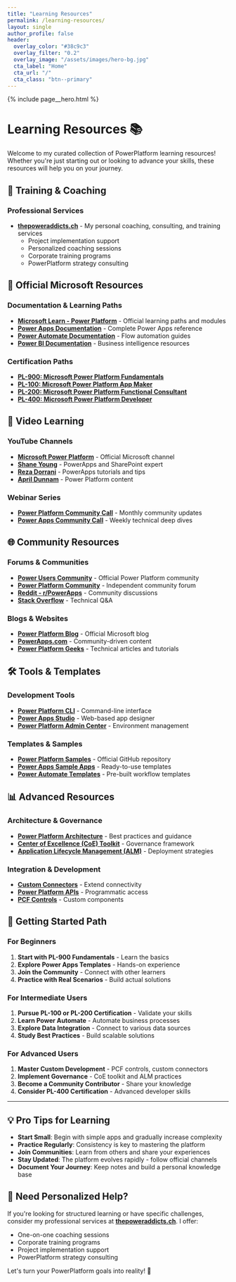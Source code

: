 ```yaml
---
title: "Learning Resources"
permalink: /learning-resources/
layout: single
author_profile: false
header:
  overlay_color: "#38c9c3"
  overlay_filter: "0.2"
  overlay_image: "/assets/images/hero-bg.jpg"
  cta_label: "Home"
  cta_url: "/"
  cta_class: "btn--primary"
---
```


{% include page__hero.html %}

# Learning Resources 📚

Welcome to my curated collection of PowerPlatform learning resources! Whether you're just starting out or looking to advance your skills, these resources will help you on your journey.

## 🎯 Training & Coaching

### Professional Services
- **[thepoweraddicts.ch](https://thepoweraddicts.ch/)** - My personal coaching, consulting, and training services
  - Project implementation support
  - Personalized coaching sessions
  - Corporate training programs
  - PowerPlatform strategy consulting

## 📖 Official Microsoft Resources

### Documentation & Learning Paths
- **[Microsoft Learn - Power Platform](https://docs.microsoft.com/learn/powerplatform/)** - Official learning paths and modules
- **[Power Apps Documentation](https://docs.microsoft.com/powerapps/)** - Complete Power Apps reference
- **[Power Automate Documentation](https://docs.microsoft.com/power-automate/)** - Flow automation guides
- **[Power BI Documentation](https://docs.microsoft.com/power-bi/)** - Business intelligence resources

### Certification Paths
- **[PL-900: Microsoft Power Platform Fundamentals](https://docs.microsoft.com/certifications/power-platform-fundamentals/)**
- **[PL-100: Microsoft Power Platform App Maker](https://docs.microsoft.com/certifications/power-platform-app-maker/)**
- **[PL-200: Microsoft Power Platform Functional Consultant](https://docs.microsoft.com/certifications/power-platform-functional-consultant/)**
- **[PL-400: Microsoft Power Platform Developer](https://docs.microsoft.com/certifications/power-platform-developer/)**

## 🎥 Video Learning

### YouTube Channels
- **[Microsoft Power Platform](https://www.youtube.com/c/MicrosoftPowerPlatform)** - Official Microsoft channel
- **[Shane Young](https://www.youtube.com/c/ShaneYoungCloud)** - PowerApps and SharePoint expert
- **[Reza Dorrani](https://www.youtube.com/c/RezaDorrani)** - PowerApps tutorials and tips
- **[April Dunnam](https://www.youtube.com/c/AprilDunnam)** - Power Platform content

### Webinar Series
- **[Power Platform Community Call](https://powerusers.microsoft.com/community-blog/)** - Monthly community updates
- **[Power Apps Community Call](https://powerusers.microsoft.com/community-blog/)** - Weekly technical deep dives

## 🌐 Community Resources

### Forums & Communities
- **[Power Users Community](https://powerusers.microsoft.com/)** - Official Power Platform community
- **[Power Platform Community](https://powerplatformcommunity.com/)** - Independent community forum
- **[Reddit - r/PowerApps](https://reddit.com/r/PowerApps)** - Community discussions
- **[Stack Overflow](https://stackoverflow.com/questions/tagged/powerapps)** - Technical Q&A

### Blogs & Websites
- **[Power Platform Blog](https://powerapps.microsoft.com/blog/)** - Official Microsoft blog
- **[PowerApps.com](https://powerapps.com/)** - Community-driven content
- **[Power Platform Geeks](https://www.powerplatformgeeks.com/)** - Technical articles and tutorials

## 🛠️ Tools & Templates

### Development Tools
- **[Power Platform CLI](https://docs.microsoft.com/power-platform/developer/cli/introduction)** - Command-line interface
- **[Power Apps Studio](https://make.powerapps.com/)** - Web-based app designer
- **[Power Platform Admin Center](https://admin.powerplatform.microsoft.com/)** - Environment management

### Templates & Samples
- **[Power Platform Samples](https://github.com/microsoft/PowerPlatform-Samples)** - Official GitHub repository
- **[Power Apps Sample Apps](https://powerapps.microsoft.com/templates/)** - Ready-to-use templates
- **[Power Automate Templates](https://flow.microsoft.com/templates/)** - Pre-built workflow templates

## 📊 Advanced Resources

### Architecture & Governance
- **[Power Platform Architecture](https://docs.microsoft.com/power-platform/guidance/)** - Best practices and guidance
- **[Center of Excellence (CoE) Toolkit](https://docs.microsoft.com/power-platform/guidance/coe/starter-kit)** - Governance framework
- **[Application Lifecycle Management (ALM)](https://docs.microsoft.com/power-platform/alm/)** - Deployment strategies

### Integration & Development
- **[Custom Connectors](https://docs.microsoft.com/connectors/custom-connectors/)** - Extend connectivity
- **[Power Platform APIs](https://docs.microsoft.com/rest/api/power-platform/)** - Programmatic access
- **[PCF Controls](https://docs.microsoft.com/powerapps/developer/component-framework/)** - Custom components

## 🎯 Getting Started Path

### For Beginners
1. **Start with PL-900 Fundamentals** - Learn the basics
2. **Explore Power Apps Templates** - Hands-on experience
3. **Join the Community** - Connect with other learners
4. **Practice with Real Scenarios** - Build actual solutions

### For Intermediate Users
1. **Pursue PL-100 or PL-200 Certification** - Validate your skills
2. **Learn Power Automate** - Automate business processes
3. **Explore Data Integration** - Connect to various data sources
4. **Study Best Practices** - Build scalable solutions

### For Advanced Users
1. **Master Custom Development** - PCF controls, custom connectors
2. **Implement Governance** - CoE toolkit and ALM practices
3. **Become a Community Contributor** - Share your knowledge
4. **Consider PL-400 Certification** - Advanced developer skills

---

## 💡 Pro Tips for Learning

- **Start Small**: Begin with simple apps and gradually increase complexity
- **Practice Regularly**: Consistency is key to mastering the platform
- **Join Communities**: Learn from others and share your experiences
- **Stay Updated**: The platform evolves rapidly - follow official channels
- **Document Your Journey**: Keep notes and build a personal knowledge base

## 🤝 Need Personalized Help?

If you're looking for structured learning or have specific challenges, consider my professional services at **[thepoweraddicts.ch](https://thepoweraddicts.ch/)**. I offer:

- One-on-one coaching sessions
- Corporate training programs
- Project implementation support
- PowerPlatform strategy consulting

Let's turn your PowerPlatform goals into reality! 🚀
